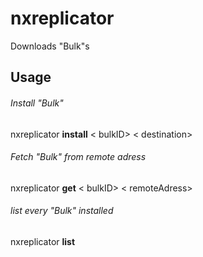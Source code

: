 # nxreplicator
Downloads "Bulk"s

## Usage

###### Install "Bulk"
nxreplicator **install** < bulkID> < destination>

###### Fetch "Bulk" from remote adress
nxreplicator **get** < bulkID> < remoteAdress>

###### list every "Bulk" installed
nxreplicator **list**
